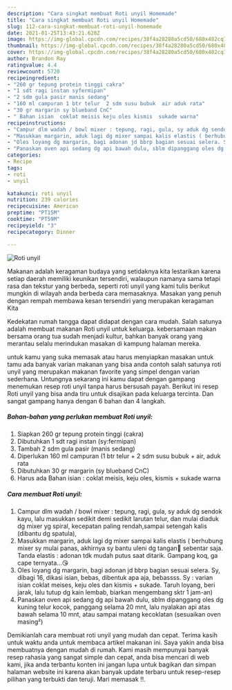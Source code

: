 ```yaml
---
description: "Cara singkat membuat Roti unyil Homemade"
title: "Cara singkat membuat Roti unyil Homemade"
slug: 112-cara-singkat-membuat-roti-unyil-homemade
date: 2021-01-25T13:43:21.620Z
image: https://img-global.cpcdn.com/recipes/38f4a28280a5cd50/680x482cq70/roti-unyil-foto-resep-utama.jpg
thumbnail: https://img-global.cpcdn.com/recipes/38f4a28280a5cd50/680x482cq70/roti-unyil-foto-resep-utama.jpg
cover: https://img-global.cpcdn.com/recipes/38f4a28280a5cd50/680x482cq70/roti-unyil-foto-resep-utama.jpg
author: Brandon Ray
ratingvalue: 4.4
reviewcount: 5720
recipeingredient:
- "260 gr tepung protein tinggi cakra"
- "1 sdt ragi instan syfermipan"
- "2 sdm gula pasir manis sedang"
- "160 ml campuran 1 btr telur  2 sdm susu bubuk  air aduk rata"
- "30 gr margarin sy blueband CnC"
- " Bahan isian  coklat meisis keju oles kismis  sukade warna"
recipeinstructions:
- "Campur dlm wadah / bowl mixer : tepung, ragi, gula, sy aduk dg sendok kayu, lalu masukkan sedikit demi sedikit larutan telur, dan mulai diaduk dg mixer yg spiral, kecepatan paling rendah,sampai setengah kalis (dibantu dg spatula),"
- "Masukkan margarin, aduk lagi dg mixer sampai kalis elastis ( berhubung mixer sy mulai panas, akhirnya sy bantu uleni dg tangan💪 sebentar saja. Tanda elastis : adonan tdk mudah putus saat ditarik. Gampang koq, ga cape ternyata...😘"
- "Oles loyang dg margarin, bagi adonan jd bbrp bagian sesuai selera. Sy, dibagi 16, dikasi isian, bebas, dibentuk apa aja, bebassss. Sy : varian isian coklat meises, keju oles dan kismis + sukade. Taruh loyang, beri jarak, lalu tutup dg kain lembab, biarkan mengembang sktr 1 jam-an)"
- "Panaskan oven api sedang dg api bawah dulu, sblm dipanggang oles dg kuning telur kocok, panggang selama 20 mnt, lalu nyalakan api atas bawah selama 10 mnt, atau sampai matang kecoklatan (sesuaikan oven masing²)"
categories:
- Recipe
tags:
- roti
- unyil

katakunci: roti unyil 
nutrition: 239 calories
recipecuisine: American
preptime: "PT15M"
cooktime: "PT59M"
recipeyield: "3"
recipecategory: Dinner

---
```



![Roti unyil](https://img-global.cpcdn.com/recipes/38f4a28280a5cd50/680x482cq70/roti-unyil-foto-resep-utama.jpg)

Makanan adalah keragaman budaya yang setidaknya kita lestarikan karena setiap daerah memiliki keunikan tersendiri, walaupun namanya sama tetapi rasa dan tekstur yang berbeda, seperti roti unyil yang kami tulis berikut mungkin di wilayah anda berbeda cara memasaknya. Masakan yang penuh dengan rempah membawa kesan tersendiri yang merupakan keragaman Kita



Kedekatan rumah tangga dapat didapat dengan cara mudah. Salah satunya adalah membuat makanan Roti unyil untuk keluarga. kebersamaan makan bersama orang tua sudah menjadi kultur, bahkan banyak orang yang merantau selalu merindukan masakan di kampung halaman mereka.

untuk kamu yang suka memasak atau harus menyiapkan masakan untuk tamu ada banyak varian makanan yang bisa anda contoh salah satunya roti unyil yang merupakan makanan favorite yang simpel dengan varian sederhana. Untungnya sekarang ini kamu dapat dengan gampang menemukan resep roti unyil tanpa harus bersusah payah.
Berikut ini resep Roti unyil yang bisa anda tiru untuk disajikan pada keluarga tercinta. Dan sangat gampang hanya dengan 6 bahan dan 4 langkah.


<!--inarticleads1-->

##### Bahan-bahan yang perlukan membuat Roti unyil:

1. Siapkan 260 gr tepung protein tinggi (cakra)
1. Dibutuhkan 1 sdt ragi instan (sy:fermipan)
1. Tambah 2 sdm gula pasir (manis sedang)
1. Diperlukan 160 ml campuran (1 btr telur + 2 sdm susu bubuk + air, aduk rata
1. Dibutuhkan 30 gr margarin (sy blueband CnC)
1. Harus ada  Bahan isian : coklat meisis, keju oles, kismis + sukade warna




<!--inarticleads2-->

##### Cara membuat  Roti unyil:

1. Campur dlm wadah / bowl mixer : tepung, ragi, gula, sy aduk dg sendok kayu, lalu masukkan sedikit demi sedikit larutan telur, dan mulai diaduk dg mixer yg spiral, kecepatan paling rendah,sampai setengah kalis (dibantu dg spatula),
1. Masukkan margarin, aduk lagi dg mixer sampai kalis elastis ( berhubung mixer sy mulai panas, akhirnya sy bantu uleni dg tangan💪 sebentar saja. Tanda elastis : adonan tdk mudah putus saat ditarik. Gampang koq, ga cape ternyata...😘
1. Oles loyang dg margarin, bagi adonan jd bbrp bagian sesuai selera. Sy, dibagi 16, dikasi isian, bebas, dibentuk apa aja, bebassss. Sy : varian isian coklat meises, keju oles dan kismis + sukade. Taruh loyang, beri jarak, lalu tutup dg kain lembab, biarkan mengembang sktr 1 jam-an)
1. Panaskan oven api sedang dg api bawah dulu, sblm dipanggang oles dg kuning telur kocok, panggang selama 20 mnt, lalu nyalakan api atas bawah selama 10 mnt, atau sampai matang kecoklatan (sesuaikan oven masing²)




Demikianlah cara membuat roti unyil yang mudah dan cepat. Terima kasih untuk waktu anda untuk membaca artikel makanan ini. Saya yakin anda bisa membuatnya dengan mudah di rumah. Kami masih mempunyai banyak resep rahasia yang sangat simple dan cepat, anda bisa mencari di web kami, jika anda terbantu konten ini jangan lupa untuk bagikan dan simpan halaman website ini karena akan banyak update terbaru untuk resep-resep pilihan yang terbukti dan teruji. Mari memasak !!. 
